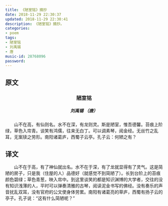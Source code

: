 ```yaml
---
title: 《陋室铭》摘抄
date: 2018-11-29 22:30:37
updated: 2018-11-29 22:30:41
description: 《陋室铭》摘抄。
categories: 
- poem
tags: 
- 陋室铭
- 刘禹锡
- 唐
music-id: 28768096
password:
---
```

## 原文
<h3 style="text-align:center;">陋室铭</h3>
<h5 style="text-align:center;">刘禹锡 （唐）</h3>
　　山不在高，有仙则名。水不在深，有龙则灵。斯是陋室，惟吾德馨。苔痕上阶绿，草色入帘青。谈笑有鸿儒，往来无白丁。可以调素琴，阅金经。无丝竹之乱耳，无案牍之劳形。南阳诸葛庐，西蜀子云亭。孔子云：何陋之有？

## 译文
　　山不在于高，有了神仙就出名。水不在于深，有了龙就显得有了灵气。这是简陋的房子，只是我（住屋的人）品德好（就感觉不到简陋了）。长到台阶上的苔痕颜色碧绿；草色青葱，映入帘中。到这里谈笑的都是知识渊博的大学者，交往的没有知识浅薄的人，平时可以弹奏清雅的古琴，阅读泥金书写的佛经。没有奏乐的声音扰乱双耳，没有官府的公文使身体劳累。南阳有诸葛亮的草庐，西蜀有扬子云的亭子。孔子说：“这有什么简陋呢？”
